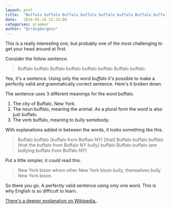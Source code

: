 ```yaml
---
layout: post
title:  "Buffalo buffalo Buffalo buffalo buffalo buffalo Buffalo buffalo"
date:   2014-05-14 21:33:00
categories: grammar
author: "@craigburgess"
---
```

This is a really interesting one, but probably one of the most challenging to get your head around at first.

Consider the follow sentence.

> Buffalo buffalo Buffalo buffalo buffalo buffalo Buffalo buffalo.

Yes, it's a sentence. Using only the word _buffalo_ it's possible to make a perfectly valid and grammatically correct sentence. Here's it broken down.

The sentence uses 3 different meanings for the word buffalo.

1. The city of Buffalo, New York.
2. The noun buffalo, meaning the animal. As a plural form the word is also just buffalo.
3. The verb buffalo, meaning to bully somebody.

With explanations added in between the words, it looks something like this.

> Buffalo buffalo (buffalo from Buffalo NY) [that] Buffalo buffalo buffalo (that the buffalo from Buffalo NY bully) buffalo Buffalo buffalo (are bullying buffalo from Buffalo NY)

Put a little simpler, it could read this.

> New York bison whom other New York bison bully, themselves bully New York bison.

So there you go. A perfectly valid sentence using only one word. This is why English is so difficult to learn.

[There's a deeper explanation on Wikipedia.][1].

[1]: http://en.wikipedia.org/wiki/Buffalo_buffalo_Buffalo_buffalo_buffalo_buffalo_Buffalo_buffalo